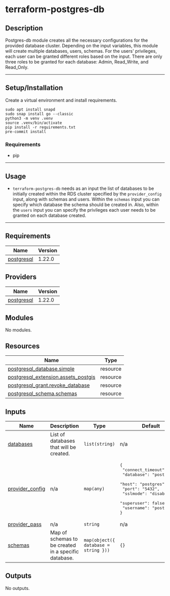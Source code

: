 # terraform-postgres-db

## Description
Postgres-db module creates all the necessary configurations for the provided database cluster.
Depending on the input variables, this module will create multiple databases, users, schemas. For the users' privileges, each user can be granted different roles based on the input. There are only three roles to be granted for each database: Admin, Read_Write, and Read_Only.

---

## Setup/Installation

Create a virtual environment and install requirements.
```
sudo apt install snapd
sudo snap install go --classic
python3 -m venv .venv
source .venv/bin/activate
pip install -r requirements.txt
pre-commit install
```

### Requirements
 - pip

---
## Usage
- `terraform-postgres-db` needs as an input the list of databases to be initially created within the RDS cluster specified by the `provider_config` input,  along with schemas and users. Within the `schemas` input you can specify which database the schema should be created in. Also, within the `users` input you can specify the privileges each user needs to be granted on each database created.

---

<!-- BEGIN_TF_DOCS -->
## Requirements

| Name | Version |
|------|---------|
| <a name="requirement_postgresql"></a> [postgresql](#requirement\_postgresql) | 1.22.0 |

## Providers

| Name | Version |
|------|---------|
| <a name="provider_postgresql"></a> [postgresql](#provider\_postgresql) | 1.22.0 |

## Modules

No modules.

## Resources

| Name | Type |
|------|------|
| [postgresql_database.simple](https://registry.terraform.io/providers/cyrilgdn/postgresql/1.22.0/docs/resources/database) | resource |
| [postgresql_extension.assets_postgis](https://registry.terraform.io/providers/cyrilgdn/postgresql/1.22.0/docs/resources/extension) | resource |
| [postgresql_grant.revoke_database](https://registry.terraform.io/providers/cyrilgdn/postgresql/1.22.0/docs/resources/grant) | resource |
| [postgresql_schema.schemas](https://registry.terraform.io/providers/cyrilgdn/postgresql/1.22.0/docs/resources/schema) | resource |

## Inputs

| Name | Description | Type | Default | Required |
|------|-------------|------|---------|:--------:|
| <a name="input_databases"></a> [databases](#input\_databases) | List of databases that will be created. | `list(string)` | n/a | yes |
| <a name="input_provider_config"></a> [provider\_config](#input\_provider\_config) | n/a | `map(any)` | <pre>{<br>  "connect_timeout": "22",<br>  "database": "postgres",<br>  "host": "postgres",<br>  "port": "5432",<br>  "sslmode": "disable",<br>  "superuser": false,<br>  "username": "postgres"<br>}</pre> | no |
| <a name="input_provider_pass"></a> [provider\_pass](#input\_provider\_pass) | n/a | `string` | n/a | yes |
| <a name="input_schemas"></a> [schemas](#input\_schemas) | Map of schemas to be created in a specific database. | `map(object({ database = string }))` | `{}` | no |

## Outputs

No outputs.
<!-- END_TF_DOCS -->

